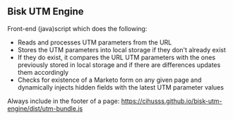 ## Bisk UTM Engine

Front-end (java)script which does the following:

* Reads and processes UTM parameters from the URL
* Stores the UTM parameters into local storage if they don't already exist
* If they do exist, it compares the URL UTM parameters with the ones previously stored in local storage and if there are differences updates them accordingly
* Checks for existence of a Marketo form on any given page and dynamically injects hidden fields with the latest UTM parameter values

Always include in the footer of a page: https://cihusss.github.io/bisk-utm-engine/dist/utm-bundle.js
